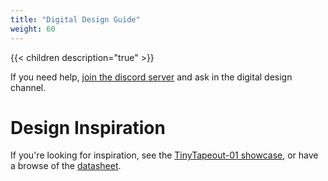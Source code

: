 ```yaml
---
title: "Digital Design Guide"
weight: 60
---
```


{{< children description="true" >}}

If you need help, [join the discord server](https://discord.gg/qZHPrPsmt6) and ask in the digital design channel.

# Design Inspiration

If you're looking for inspiration, see the [TinyTapeout-01 showcase](/runs/tt01/#project-showcase), or have a browse of the [datasheet](/tt01.pdf).
